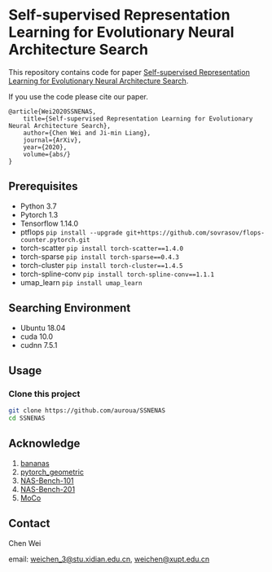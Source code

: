 # Self-supervised Representation Learning for Evolutionary Neural Architecture Search

This repository contains code for paper [Self-supervised Representation Learning for Evolutionary Neural Architecture Search]().

If you use the code please cite our paper.

    @article{Wei2020SSNENAS,
        title={Self-supervised Representation Learning for Evolutionary Neural Architecture Search},
        author={Chen Wei and Ji-min Liang},
        journal={ArXiv},
        year={2020},
        volume={abs/}
    }

## Prerequisites
* Python 3.7
* Pytorch 1.3
* Tensorflow 1.14.0
* ptflops `pip install --upgrade git+https://github.com/sovrasov/flops-counter.pytorch.git`
* torch-scatter `pip install torch-scatter==1.4.0`
* torch-sparse `pip install torch-sparse==0.4.3`
* torch-cluster `pip install torch-cluster==1.4.5`
* torch-spline-conv `pip install torch-spline-conv==1.1.1`
* umap_learn `pip install umap_learn`

## Searching Environment
* Ubuntu 18.04
* cuda 10.0
* cudnn 7.5.1

## Usage
### Clone this project
```bash
git clone https://github.com/auroua/SSNENAS
cd SSNENAS
```

## Acknowledge
1. [bananas](https://github.com/naszilla/bananas)
2. [pytorch_geometric](https://github.com/rusty1s/pytorch_geometric)
3. [NAS-Bench-101](https://github.com/google-research/nasbench)
4. [NAS-Bench-201](https://github.com/D-X-Y/NAS-Bench-201)
6. [MoCo](https://github.com/facebookresearch/moco)

## Contact
Chen Wei

email: weichen_3@stu.xidian.edu.cn, weichen@xupt.edu.cn